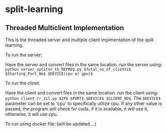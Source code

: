 # split-learning

## Threaded Multiclient Implementation
This is the threaded server and multiple client implmentation of the spilt learning.

To run the server:

Have the server and convert files in the same location.
run the server using: `python server_splitnn_th_REPREQ.py $Total_no_of_clients$ $Starting_Port_No$ $DEVICE(cpu or gpu)$`

To run the clinet:

Have the client and convert files in the same location.
run the client using: `python client_rr_2cl.py $IP$ $PORT$ $DEVICE$ $CLIENT_NO$`.
The `$DEVICE$` parameter can be set to 'cpu' to specifically utilize cpu. If any other value is passed, the program will check for cuda, if it is available, it will use it, otherwise, it will use cpu.

To run using docker file: (will be updated ...)